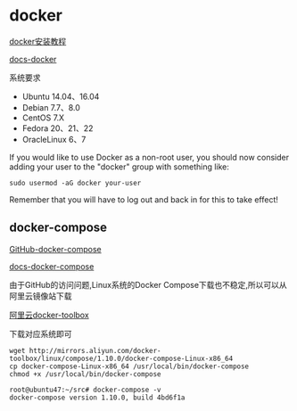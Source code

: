 # docker

[docker安装教程](http://mirrors.aliyun.com/help/docker-engine)

[docs-docker](https://docs.docker.com/)

系统要求

* Ubuntu 14.04、16.04
* Debian 7.7、8.0
* CentOS 7.X
* Fedora 20、21、22
* OracleLinux 6、7

If you would like to use Docker as a non-root user, you should now consider
adding your user to the "docker" group with something like:

    sudo usermod -aG docker your-user

Remember that you will have to log out and back in for this to take effect!

## docker-compose

[GitHub-docker-compose](https://github.com/docker/compose/releases)

[docs-docker-compose](https://docs.docker.com/compose/install/)

由于GitHub的访问问题,Linux系统的Docker Compose下载也不稳定,所以可以从阿里云镜像站下载

[阿里云docker-toolbox](http://mirrors.aliyun.com/docker-toolbox/)

下载对应系统即可

```shell
wget http://mirrors.aliyun.com/docker-toolbox/linux/compose/1.10.0/docker-compose-Linux-x86_64
cp docker-compose-Linux-x86_64 /usr/local/bin/docker-compose
chmod +x /usr/local/bin/docker-compose

root@ubuntu47:~/src# docker-compose -v
docker-compose version 1.10.0, build 4bd6f1a
```